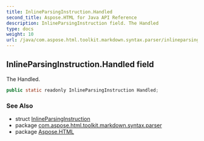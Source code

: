 ```yaml
---
title: InlineParsingInstruction.Handled
second_title: Aspose.HTML for Java API Reference
description: InlineParsingInstruction field. The Handled
type: docs
weight: 10
url: /java/com.aspose.html.toolkit.markdown.syntax.parser/inlineparsinginstruction/handled/
---
```

## InlineParsingInstruction.Handled field

The Handled.

```java
public static readonly InlineParsingInstruction Handled;
```

### See Also

* struct [InlineParsingInstruction](../)
* package [com.aspose.html.toolkit.markdown.syntax.parser](../../inlineparsinginstruction/)
* package [Aspose.HTML](../../../)
